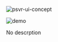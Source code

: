 ![psvr-ui-concept](http://i.imgur.com/qVe7LFq.png)

![demo](https://github.com/DavidTorrijos/psvr-ui-concept/blob/master/psvr-ui-concept.framer/images/psvr.gif)

No descrption
